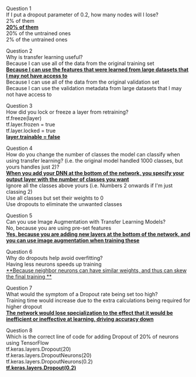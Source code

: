 Question 1<br>
If I put a dropout parameter of 0.2, how many nodes will I lose?<br>
2% of them<br>
<ins>**20% of them**</ins><br>
20% of the untrained ones<br>
2% of the untrained ones<br>

Question 2<br>
Why is transfer learning useful?<br>
Because I can use all of the data from the original training set<br>
<ins>**Because I can use the features that were learned from large datasets that I may not have access to**</ins><br>
Because I can use all of the data from the original validation set<br>
Because I can use the validation metadata from large datasets that I may not have access to<br>

Question 3<br>
How did you lock or freeze a layer from retraining?<br>
tf.freeze(layer)<br>
tf.layer.frozen = true<br>
tf.layer.locked = true<br>
<ins>**layer.trainable = false**</ins><br>

Question 4<br>
How do you change the number of classes the model can classify when using transfer learning? (i.e. the original model handled 1000 classes, but yours handles just 2)?<br>
<ins>**When you add your DNN at the bottom of the network, you specify your output layer with the number of classes you want**</ins><br>
Ignore all the classes above yours (i.e. Numbers 2 onwards if I'm just classing 2)<br>
Use all classes but set their weights to 0<br>
Use dropouts to eliminate the unwanted classes<br>

Question 5<br>
Can you use Image Augmentation with Transfer Learning Models?<br>
No, because you are using pre-set features<br>
<ins>**Yes, because you are adding new layers at the bottom of the network, and you can use image augmentation when training these**</ins><br>

Question 6<br>
Why do dropouts help avoid overfitting?<br>
Having less neurons speeds up training<br>
<ins>**Because neighbor neurons can have similar weights, and thus can skew the final training **</ins><br>

Question 7<br>
What would the symptom of a Dropout rate being set too high?<br>
Training time would increase due to the extra calculations being required for higher dropout<br>
<ins>**The network would lose specialization to the effect that it would be inefficient or ineffective at learning, driving accuracy down**</ins><br>

Question 8<br>
Which is the correct line of code for adding Dropout of 20% of neurons using TensorFlow<br>
tf.keras.layers.Dropout(20)<br>
tf.keras.layers.DropoutNeurons(20)<br>
tf.keras.layers.DropoutNeurons(0.2)<br>
<ins>**tf.keras.layers.Dropout(0.2)**</ins><br>
